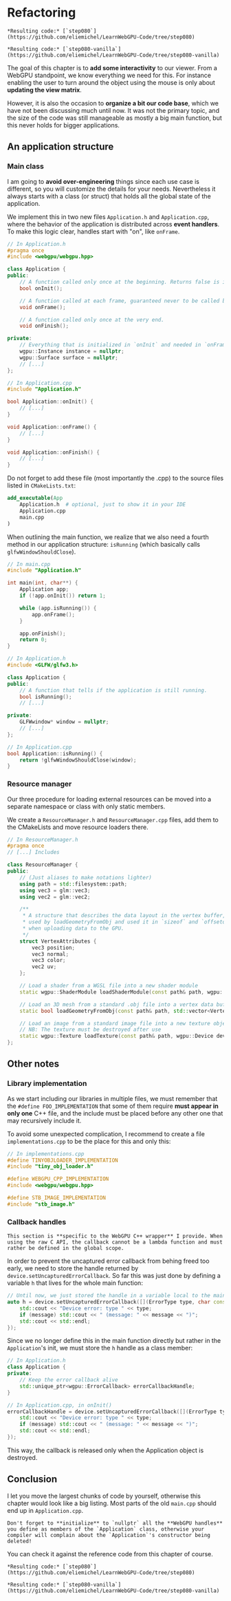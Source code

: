Refactoring
===========

````{tab} With webgpu.hpp
*Resulting code:* [`step080`](https://github.com/eliemichel/LearnWebGPU-Code/tree/step080)
````

````{tab} Vanilla webgpu.h
*Resulting code:* [`step080-vanilla`](https://github.com/eliemichel/LearnWebGPU-Code/tree/step080-vanilla)
````

The goal of this chapter is to **add some interactivity** to our viewer. From a WebGPU standpoint, we know everything we need for this. For instance enabling the user to turn around the object using the mouse is only about **updating the view matrix**.

However, it is also the occasion to **organize a bit our code base**, which we have not been discussing much until now. It was not the primary topic, and the size of the code was still manageable as mostly a big main function, but this never holds for bigger applications.

An application structure
------------------------

### Main class

I am going to **avoid over-engineering** things since each use case is different, so you will customize the details for your needs. Nevertheless it always starts with a class (or struct) that holds all the global state of the application.

We implement this in two new files `Application.h` and `Application.cpp`, where the behavior of the application is distributed across **event handlers**. To make this logic clear, handles start with "on", like `onFrame`.

```C++
// In Application.h
#pragma once
#include <webgpu/webgpu.hpp>

class Application {
public:
	// A function called only once at the beginning. Returns false is init failed.
	bool onInit();

	// A function called at each frame, guaranteed never to be called before `onInit`.
	void onFrame();

	// A function called only once at the very end.
	void onFinish();

private:
	// Everything that is initialized in `onInit` and needed in `onFrame`.
	wgpu::Instance instance = nullptr;
	wgpu::Surface surface = nullptr;
	// [...]
};
```

```C++
// In Application.cpp
#include "Application.h"

bool Application::onInit() {
	// [...]
}

void Application::onFrame() {
	// [...]
}

void Application::onFinish() {
	// [...]
}
```

Do not forget to add these file (most importantly the .cpp) to the source files listed in `CMakeLists.txt`:

```CMake
add_executable(App
	Application.h  # optional, just to show it in your IDE
	Application.cpp
	main.cpp
)
```

When outlining the main function, we realize that we also need a fourth method in our application structure: `isRunning` (which basically calls `glfwWindowShouldClose`).

```C++
// In main.cpp
#include "Application.h"

int main(int, char**) {
	Application app;
	if (!app.onInit()) return 1;

	while (app.isRunning()) {
		app.onFrame();
	}

	app.onFinish();
	return 0;
}
```

```C++
// In Application.h
#include <GLFW/glfw3.h>

class Application {
public:
	// A function that tells if the application is still running.
	bool isRunning();
	// [...]

private:
	GLFWwindow* window = nullptr;
	// [...]
};

// In Application.cpp
bool Application::isRunning() {
	return !glfwWindowShouldClose(window);
}
```

### Resource manager

Our three procedure for loading external resources can be moved into a separate namespace or class with only static members.

We create a `ResourceManager.h` and `ResourceManager.cpp` files, add them to the CMakeLists and move resource loaders there.

```C++
// In ResourceManager.h
#pragma once
// [...] Includes

class ResourceManager {
public:
	// (Just aliases to make notations lighter)
	using path = std::filesystem::path;
	using vec3 = glm::vec3;
	using vec2 = glm::vec2;

	/**
	 * A structure that describes the data layout in the vertex buffer,
	 * used by loadGeometryFromObj and used it in `sizeof` and `offsetof`
	 * when uploading data to the GPU.
	 */
	struct VertexAttributes {
		vec3 position;
		vec3 normal;
		vec3 color;
		vec2 uv;
	};

	// Load a shader from a WGSL file into a new shader module
	static wgpu::ShaderModule loadShaderModule(const path& path, wgpu::Device device);

	// Load an 3D mesh from a standard .obj file into a vertex data buffer
	static bool loadGeometryFromObj(const path& path, std::vector<VertexAttributes>& vertexData);

	// Load an image from a standard image file into a new texture object
	// NB: The texture must be destroyed after use
	static wgpu::Texture loadTexture(const path& path, wgpu::Device device, wgpu::TextureView* pTextureView = nullptr);
};
```

Other notes
-----------

### Library implementation

As we start including our libraries in multiple files, we must remember that the `#define FOO_IMPLEMENTATION` that some of them require **must appear in only one** C++ file, and the include must be placed before any other one that may recursively include it.

To avoid some unexpected complication, I recommend to create a file `implementations.cpp` to be the place for this and only this:

```C++
// In implementations.cpp
#define TINYOBJLOADER_IMPLEMENTATION
#include "tiny_obj_loader.h"

#define WEBGPU_CPP_IMPLEMENTATION
#include <webgpu/webgpu.hpp>

#define STB_IMAGE_IMPLEMENTATION
#include "stb_image.h"
```

### Callback handles

```{important}
This section is **specific to the WebGPU C++ wrapper** I provide. When using the raw C API, the callback cannot be a lambda function and must rather be defined in the global scope.
```

In order to prevent the uncaptured error callback from behing freed too early, we need to store the handle returned by `device.setUncapturedErrorCallback`. So far this was just done by defining a variable `h` that lives for the whole main function:

```C++
// Until now, we just stored the handle in a variable local to the main function
auto h = device.setUncapturedErrorCallback([](ErrorType type, char const* message) {
	std::cout << "Device error: type " << type;
	if (message) std::cout << " (message: " << message << ")";
	std::cout << std::endl;
});
```

Since we no longer define this in the main function directly but rather in the `Application`'s init, we must store the `h` handle as a class member:

```C++
// In Application.h
class Application {
private:
	// Keep the error callback alive
	std::unique_ptr<wgpu::ErrorCallback> errorCallbackHandle;
}

// In Application.cpp, in onInit()
errorCallbackHandle = device.setUncapturedErrorCallback([](ErrorType type, char const* message) {
	std::cout << "Device error: type " << type;
	if (message) std::cout << " (message: " << message << ")";
	std::cout << std::endl;
});
```

This way, the callback is released only when the Application object is destroyed.

Conclusion
----------

I let you move the largest chunks of code by yourself, otherwise this chapter would look like a big listing. Most parts of the old `main.cpp` should end up in `Application.cpp`.

```{important}
Don't forget to **initialize** to `nullptr` all the **WebGPU handles** you define as members of the `Application` class, otherwise your compiler will complain about the `Application`'s constructor being deleted!
```

You can check it against the reference code from this chapter of course.

````{tab} With webgpu.hpp
*Resulting code:* [`step080`](https://github.com/eliemichel/LearnWebGPU-Code/tree/step080)
````

````{tab} Vanilla webgpu.h
*Resulting code:* [`step080-vanilla`](https://github.com/eliemichel/LearnWebGPU-Code/tree/step080-vanilla)
````
